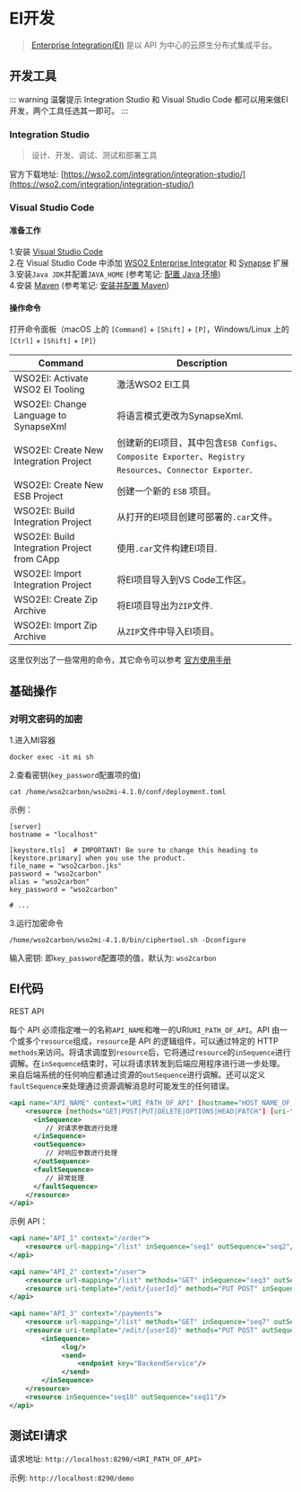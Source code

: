 # EI开发

> [Enterprise Integration(EI)](https://wso2.com/enterprise-integrator/6.6.0) 是以 API 为中心的云原生分布式集成平台。

## 开发工具

::: warning 温馨提示
Integration Studio 和 Visual Studio Code 都可以用来做EI开发，两个工具任选其一即可。
:::

### Integration Studio

> 设计、开发、调试、测试和部署工具

官方下载地址: [https://wso2.com/integration/integration-studio/](https://wso2.com/integration/integration-studio/)

### Visual Studio Code

#### 准备工作

1.安装 [Visual Studio Code](https://code.visualstudio.com/)
<br>
2.在 Visual Studio Code 中添加 [WSO2 Enterprise Integrator](https://marketplace.visualstudio.com/items?itemName=WSO2.wso2ei) 和 [Synapse](https://marketplace.visualstudio.com/items?itemName=nexure.synapse-executor) 扩展
<br>
3.安装`Java JDK`并配置`JAVA_HOME` (参考笔记: [配置 Java 环境](/notes/java.md))
<br>
4.安装 [Maven](https://maven.apache.org/download.cgi) (参考笔记: [安装并配置 Maven](/notes/maven.md))
<br>

#### 操作命令

打开命令面板（macOS 上的 `[Command]` + `[Shift]` + `[P]`，Windows/Linux 上的 `[Ctrl]` + `[Shift]` + `[P]`）

| Command                                     | Description                                                                                |
|---------------------------------------------|--------------------------------------------------------------------------------------------|
| WSO2EI: Activate WSO2 EI Tooling            | 激活WSO2 EI工具                                                                                |
| WSO2EI: Change Language to SynapseXml	      | 将语言模式更改为SynapseXml.                                                                        |
| WSO2EI: Create New Integration Project      | 创建新的EI项目，其中包含`ESB Configs`、`Composite Exporter`、`Registry Resources`、`Connector Exporter`. |
| WSO2EI: Create New ESB Project              | 创建一个新的 `ESB` 项目。                                                                           |
| WSO2EI: Build Integration Project	          | 从打开的EI项目创建可部署的`.car`文件。                                                                    |
| WSO2EI: Build Integration Project from CApp | 使用`.car`文件构建EI项目.                                                                          |
| WSO2EI: Import Integration Project          | 将EI项目导入到VS Code工作区。                                                                        |
| WSO2EI: Create Zip Archive                  | 将EI项目导出为`ZIP`文件.                                                                           |
| WSO2EI: Import Zip Archive                  | 从`ZIP`文件中导入EI项目。                                                                           |

这里仅列出了一些常用的命令，其它命令可以参考 [官方使用手册](https://marketplace.visualstudio.com/items?itemName=WSO2.wso2ei)

## 基础操作

### 对明文密码的加密

1.进入MI容器

```shell
docker exec -it mi sh
```

2.查看密钥(`key_password`配置项的值)

```shell
cat /home/wso2carbon/wso2mi-4.1.0/conf/deployment.toml
```

示例：

```ini{8}
[server]
hostname = "localhost"

[keystore.tls]  # IMPORTANT! Be sure to change this heading to [keystore.primary] when you use the product.
file_name = "wso2carbon.jks"
password = "wso2carbon"
alias = "wso2carbon"
key_password = "wso2carbon"

# ...
```

3.运行加密命令
```shell
/home/wso2carbon/wso2mi-4.1.0/bin/ciphertool.sh -Dconfigure
```
输入密钥: 即`key_password`配置项的值，默认为: `wso2carbon`

## EI代码

REST API

每个 API 必须指定唯一的名称`API_NAME`和唯一的URI`URI_PATH_OF_API`。API 由一个或多个`resource`组成，`resource`是 API 的逻辑组件，可以通过特定的 HTTP `methods`来访问。将请求调度到`resource`后，它将通过`resource`的`inSequence`进行调解。在`inSequence`结束时，可以将请求转发到后端应用程序进行进一步处理。来自后端系统的任何响应都通过资源的`outSequence`进行调解。还可以定义`faultSequence`来处理通过资源调解消息时可能发生的任何错误。

```xml
<api name="API_NAME" context="URI_PATH_OF_API" [hostname="HOST_NAME_OF_SERVER"]  [port="PORT_NUMBER"]>
    <resource [methods="GET|POST|PUT|DELETE|OPTIONS|HEAD|PATCH"] [uri-template="URI_TEMPLATE"|url-mapping="URL_MAPPING"]>
      <inSequence>
         // 对请求参数进行处理
      </inSequence>
      <outSequence>
         // 对响应参数进行处理
      </outSequence>
      <faultSequence>
         // 异常处理
      </faultSequence>
    </resource>
</api>
```

示例 API：

```xml
<api name="API_1" context="/order">
    <resource url-mapping="/list" inSequence="seq1" outSequence="seq2"/>
</api>
  
<api name="API_2" context="/user">
    <resource url-mapping="/list" methods="GET" inSequence="seq3" outSequence="seq4"/>
    <resource uri-template="/edit/{userId}" methods="PUT POST" inSequence="seq5" outSequence="seq6"/>
</api>
 
<api name="API_3" context="/payments">
    <resource url-mapping="/list" methods="GET" inSequence="seq7" outSequence="seq8"/>
    <resource uri-template="/edit/{userId}" methods="PUT POST" outSequence="seq9">
        <inSequence>
             <log/>
             <send>
                 <endpoint key="BackendService"/>
             </send>
        </inSequence>
    </resource>
    <resource inSequence="seq10" outSequence="seq11"/>
</api>
```

## 测试EI请求

请求地址: `http://localhost:8290/<URI_PATH_OF_API>`

示例: `http://localhost:8290/demo`

